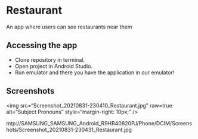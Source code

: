 # Restaurant
An app where users can see restaurants near them
## Accessing the app
* Clone repository in terminal.
* Open project in Android Studio.
* Run emulator and there you have the application in our emulator!

## Screenshots
<img
src=“Screenshot_20210831-230410_Restaurant.jpg”
raw=true
alt=“Subject Pronouns”
style=“margin-right: 10px;”
/>

mtp://SAMSUNG_SAMSUNG_Android_R9HR40820PJ/Phone/DCIM/Screenshots/Screenshot_20210831-230431_Restaurant.jpg

